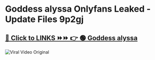 
 # Goddess alyssa Onlyfans Leaked - Update Files 9p2gj

## <h2><a href="https://clipsfans.com/Goddess_alyssa&ref=git">🔗 Click to LINKS ⏩⏩ 👉 🟢 Goddess alyssa </a></h2>

<a href="https://clipsfans.com/Goddess_alyssa&ref=git" rel="nofollow" data-target="animated-image.originalLink"><img src="https://i.ibb.co.com/xMMVF88/686577567.gif" alt="Viral Video Original" style="max-width: 100%; display: inline-block;" data-target="animated-image.originalImage"></a>

